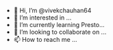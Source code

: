 - 👋 Hi, I’m @vivekchauhan64
- 👀 I’m interested in ...
- 🌱 I’m currently learning Presto...
- 💞️ I’m looking to collaborate on ...
- 📫 How to reach me ...

<!---
vivekchauhan64/vivekchauhan64 is a ✨ special ✨ repository because its `README.md` (this file) appears on your GitHub profile.
You can click the Preview link to take a look at your changes.
--->
